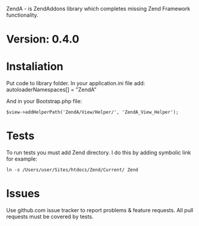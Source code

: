 ZendA - is ZendAddons library which completes missing Zend Framework functionality.

Version: 0.4.0
==============

Instaliation
============

Put code to library folder. In your application.ini file add:
	autoloaderNamespaces[] = "ZendA"

And in your Bootstrap.php file:

	$view->addHelperPath('ZendA/View/Helper/', 'ZendA_View_Helper');

Tests
=====

To run tests you must add Zend directory. I do this by adding symbolic link for example: 

	ln -s /Users/user/Sites/htdocs/Zend/Current/ Zend

Issues
======

Use github.com issue tracker to report problems & feature requests. All pull requests must be covered by tests.
